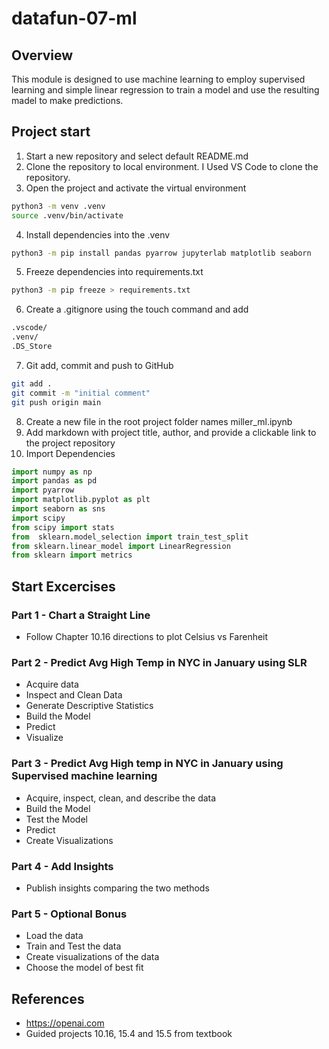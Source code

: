 # datafun-07-ml

## Overview
This module is designed to use machine learning to employ supervised learning and simple linear regression to train a model and use the resulting madel to make predictions.  

## Project start
1. Start a new repository and select default README.md
2. Clone the repository to local environment. I Used VS Code to clone the repository. 
3. Open the project and activate the virtual environment
```bash
python3 -m venv .venv
source .venv/bin/activate
```
4. Install dependencies into the .venv
```bash
python3 -m pip install pandas pyarrow jupyterlab matplotlib seaborn
```
5. Freeze dependencies into requirements.txt
 ```bash
 python3 -m pip freeze > requirements.txt
  ```
6.  Create a .gitignore using the touch command and add 
```bash
.vscode/
.venv/
.DS_Store
``` 
7. Git add, commit and push to GitHub
```bash
git add .
git commit -m "initial comment"
git push origin main   
``` 
8. Create a new file in the root project folder names miller_ml.ipynb
9. Add markdown with project title, author, and provide a clickable link to the project repository
10. Import Dependencies
```python
import numpy as np
import pandas as pd
import pyarrow
import matplotlib.pyplot as plt
import seaborn as sns
import scipy
from scipy import stats
from  sklearn.model_selection import train_test_split
from sklearn.linear_model import LinearRegression
from sklearn import metrics
```
## Start Excercises

### Part 1 - Chart a Straight Line
- Follow Chapter 10.16 directions to plot Celsius vs Farenheit

### Part 2 - Predict Avg High Temp in NYC in January using SLR
- Acquire data
- Inspect and Clean Data
- Generate Descriptive Statistics
- Build the Model
- Predict
- Visualize

### Part 3 - Predict Avg High temp in NYC in January using Supervised machine learning
- Acquire, inspect, clean, and describe the data
- Build the Model
- Test the Model
- Predict
- Create Visualizations

### Part 4 - Add Insights
- Publish insights comparing the two methods

### Part 5 - Optional Bonus
- Load the data
- Train and Test the data
- Create visualizations of the data
- Choose the model of best fit

## References 
- https://openai.com
- Guided projects 10.16, 15.4 and 15.5 from textbook